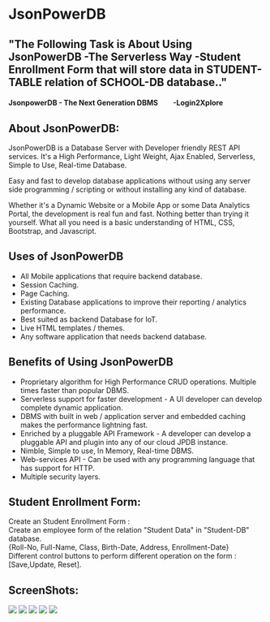 # JsonPowerDB

<h2>"The Following Task is About Using JsonPowerDB -The Serverless Way -Student Enrollment Form that will store data in STUDENT-TABLE relation of SCHOOL-DB database.."</h2> 
         <h4>JsonpowerDB - The Next Generation DBMS &nbsp; &nbsp; &nbsp; &nbsp; -Login2Xplore</h4>
<h2> About JsonPowerDB: </h2>
<p>JsonPowerDB is a Database Server with Developer friendly REST API services. It's a High Performance, Light Weight, Ajax Enabled, Serverless, Simple to Use, Real-time Database.

Easy and fast to develop database applications without using any server side programming / scripting or without installing any kind of database.

Whether it's a Dynamic Website or a Mobile App or some Data Analytics Portal, the development is real fun and fast. Nothing better than trying it yourself. What all you need is a basic understanding of HTML, CSS, Bootstrap, and Javascript.</p>
<h2>Uses of JsonPowerDB</h2>
<ul>
<li>All Mobile applications that require backend database.</li>
<li>Session Caching.</li>
<li>Page Caching.</li>
<li>Existing Database applications to improve their reporting / analytics performance.</li>
<li>Best suited as backend Database for IoT.</li>
<li>Live HTML templates / themes.</li>
<li>Any software application that needs backend database.</li>
</ul>
<h2>Benefits of Using JsonPowerDB</h2>
<ul>
<li>Proprietary algorithm for High Performance CRUD operations. Multiple times faster than popular DBMS.</li>
<li>Serverless support for faster development - A UI developer can develop complete dynamic application.</li>
<li>DBMS with built in web / application server and embedded caching makes the performance lightning fast.</li>
<li>Enriched by a pluggable API Framework - A developer can develop a pluggable API and plugin into any of our cloud JPDB instance.</li>
<li>Nimble, Simple to use, In Memory, Real-time DBMS.</li>
<li>Web-services API - Can be used with any programming language that has support for HTTP.</li>
<li>Multiple security layers.</li></ul>
<h2>Student Enrollment Form:</h2>
<p>Create an Student Enrollment Form :<br>
   Create an employee form  of the relation "Student Data" in "Student-DB" database.<br>
    {Roll-No, Full-Name, Class, Birth-Date, Address, Enrollment-Date}<br>
  Different control buttons to perform different operation on the form : [Save,Update, Reset].
 </p>
<h2>ScreenShots:</h2>
<img src="https://user-images.githubusercontent.com/91979040/234665141-d76ababe-08a6-424c-aa31-1fc7aaf70b23.png">
<img src="https://user-images.githubusercontent.com/91979040/234665289-cdd1457b-7325-4c91-a02b-8d7cf2e0a7f7.png">
<img src="https://user-images.githubusercontent.com/91979040/234665737-9d21cdae-d305-464d-ad5d-49fa8c1e2fab.png">
<img src="https://user-images.githubusercontent.com/91979040/234664893-7bd1afee-0c46-4248-a46c-e155f654e694.png">
<img src="https://user-images.githubusercontent.com/91979040/234665016-2de04e0e-c632-4c2a-9077-916ab79e738b.png">

